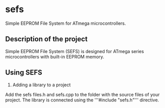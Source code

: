# sefs
Simple EEPROM File System for ATmega microcontrollers.

## Description of the project
Simple EEPROM File System (SEFS) is designed for ATmega series microcontrollers with built-in EEPROM memory.

## Using SEFS
1. Adding a library to a project

Add the sefs files.h and sefs.cpp to the folder with the source files of your project.
The library is connected using the '''#include "sefs.h"''' directive.
